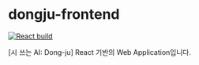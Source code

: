 # dongju-frontend  

[![React build](https://github.com/FacerAin/dongju-frontend/actions/workflows/main.yml/badge.svg?branch=main)](https://github.com/FacerAin/dongju-frontend/actions/workflows/main.yml)  

[시 쓰는 AI: Dong-ju] React 기반의 Web Application입니다.
